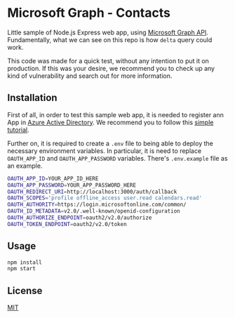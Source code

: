 # Microsoft Graph - Contacts

Little sample of Node.js Express web app, using [Microsoft Graph API](https://docs.microsoft.com/en-us/graph/api/overview?view=graph-rest-1.0). Fundamentally, what we can see on this repo is how `delta` query could work.

This code was made for a quick test, without any intention to put it on production. If this was your desire, we recommend you to check up any kind of vulnerability and search out for more information.

## Installation 

First of all, in order to test this sample web app, it is needed to register ann App in [Azure Active Directory](https://azure.microsoft.com/en-us/services/active-directory/). We recommend you to follow this [simple tutorial](https://docs.microsoft.com/en-us/graph/auth-register-app-v2?view=graph-rest-1.0). 

Further on, it is required to create a `.env` file to being able to deploy the necessary environment variables. In particular, it is need to replace `OAUTH_APP_ID` and `OAUTH_APP_PASSWORD` variables.  There's `.env.example` file as an example. 

```bash
OAUTH_APP_ID=YOUR_APP_ID_HERE
OAUTH_APP_PASSWORD=YOUR_APP_PASSWORD_HERE
OAUTH_REDIRECT_URI=http://localhost:3000/auth/callback
OAUTH_SCOPES='profile offline_access user.read calendars.read'
OAUTH_AUTHORITY=https://login.microsoftonline.com/common/
OAUTH_ID_METADATA=v2.0/.well-known/openid-configuration
OAUTH_AUTHORIZE_ENDPOINT=oauth2/v2.0/authorize
OAUTH_TOKEN_ENDPOINT=oauth2/v2.0/token
```

## Usage

```bash
npm install
npm start
```

## License
[MIT](https://choosealicense.com/licenses/mit/)
